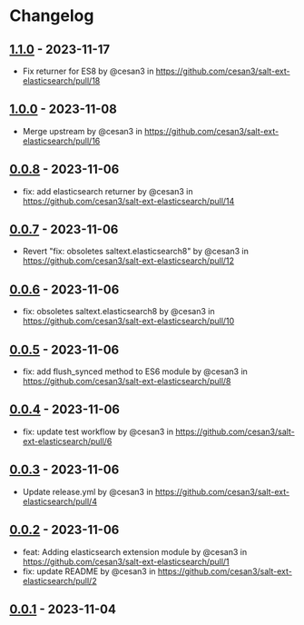 # Changelog

## [1.1.0](https://github.com/cesan3/salt-ext-elasticsearch/compare/1.0.0...1.1.0) - 2023-11-17
- Fix returner for ES8 by @cesan3 in https://github.com/cesan3/salt-ext-elasticsearch/pull/18

## [1.0.0](https://github.com/cesan3/salt-ext-elasticsearch/compare/0.0.8...1.0.0) - 2023-11-08
- Merge upstream by @cesan3 in https://github.com/cesan3/salt-ext-elasticsearch/pull/16

## [0.0.8](https://github.com/cesan3/salt-ext-elasticsearch/compare/0.0.7...0.0.8) - 2023-11-06
- fix: add elasticsearch returner by @cesan3 in https://github.com/cesan3/salt-ext-elasticsearch/pull/14

## [0.0.7](https://github.com/cesan3/salt-ext-elasticsearch/compare/0.0.6...0.0.7) - 2023-11-06
- Revert "fix: obsoletes saltext.elasticsearch8" by @cesan3 in https://github.com/cesan3/salt-ext-elasticsearch/pull/12

## [0.0.6](https://github.com/cesan3/salt-ext-elasticsearch/compare/0.0.5...0.0.6) - 2023-11-06
- fix: obsoletes saltext.elasticsearch8 by @cesan3 in https://github.com/cesan3/salt-ext-elasticsearch/pull/10

## [0.0.5](https://github.com/cesan3/salt-ext-elasticsearch/compare/0.0.4...0.0.5) - 2023-11-06
- fix: add flush_synced method to ES6 module by @cesan3 in https://github.com/cesan3/salt-ext-elasticsearch/pull/8

## [0.0.4](https://github.com/cesan3/salt-ext-elasticsearch/compare/0.0.3...0.0.4) - 2023-11-06
- fix: update test workflow by @cesan3 in https://github.com/cesan3/salt-ext-elasticsearch/pull/6

## [0.0.3](https://github.com/cesan3/salt-ext-elasticsearch/compare/0.0.2...0.0.3) - 2023-11-06
- Update release.yml by @cesan3 in https://github.com/cesan3/salt-ext-elasticsearch/pull/4

## [0.0.2](https://github.com/cesan3/salt-ext-elasticsearch/compare/0.0.1...0.0.2) - 2023-11-06
- feat: Adding elasticsearch extension module by @cesan3 in https://github.com/cesan3/salt-ext-elasticsearch/pull/1
- fix: update README by @cesan3 in https://github.com/cesan3/salt-ext-elasticsearch/pull/2

## [0.0.1](https://github.com/cesan3/salt-ext-elasticsearch/commits/0.0.1) - 2023-11-04

